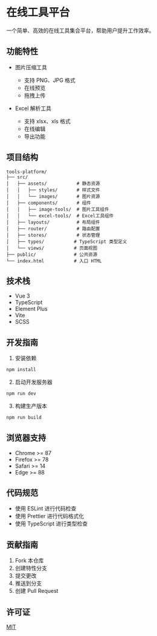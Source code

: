 # 在线工具平台

一个简单、高效的在线工具集合平台，帮助用户提升工作效率。

## 功能特性

- 图片压缩工具

  - 支持 PNG、JPG 格式
  - 在线预览
  - 拖拽上传

- Excel 解析工具
  - 支持 xlsx、xls 格式
  - 在线编辑
  - 导出功能

## 项目结构

```
tools-platform/
├── src/
│   ├── assets/           # 静态资源
│   │   ├── styles/       # 样式文件
│   │   └── images/       # 图片资源
│   ├── components/       # 组件
│   │   ├── image-tools/  # 图片工具组件
│   │   └── excel-tools/  # Excel工具组件
│   ├── layouts/          # 布局组件
│   ├── router/           # 路由配置
│   ├── stores/           # 状态管理
│   ├── types/           # TypeScript 类型定义
│   └── views/           # 页面视图
├── public/              # 公共资源
└── index.html           # 入口 HTML
```

## 技术栈

- Vue 3
- TypeScript
- Element Plus
- Vite
- SCSS

## 开发指南

1. 安装依赖

```bash
npm install
```

2. 启动开发服务器

```bash
npm run dev
```

3. 构建生产版本

```bash
npm run build
```

## 浏览器支持

- Chrome >= 87
- Firefox >= 78
- Safari >= 14
- Edge >= 88

## 代码规范

- 使用 ESLint 进行代码检查
- 使用 Prettier 进行代码格式化
- 使用 TypeScript 进行类型检查

## 贡献指南

1. Fork 本仓库
2. 创建特性分支
3. 提交更改
4. 推送到分支
5. 创建 Pull Request

## 许可证

[MIT](LICENSE)
